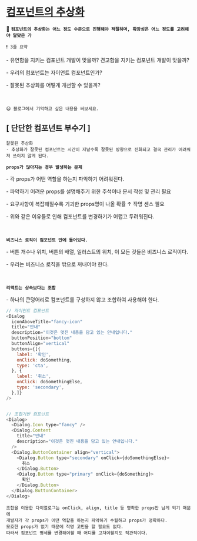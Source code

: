 # [컴포넌트의 추상화](https://kwoncheol.me/posts/break-the-component)

🔖 **`컴포넌트의 추상화는 어느 정도 수준으로 진행해야 적절하며, 확장성은 어느 정도를 고려해야 알맞은 가`**

    ❗ 3줄 요약

\- 유연함을 지키는 컴포넌트 개발이 맞을까? 견고함을 지키는 컴포넌트 개발이 맞을까?

\- 우리의 컴포넌트는 자이언트 컴포넌트인가?

\- 잘못된 추상화를 어떻게 개선할 수 있을까?

<br />

    😃 블로그에서 기억하고 싶은 내용을 써보세요.

## [ 단단한 컴포넌트 부수기 ]

    잘못된 추상화
    - 추상화가 잘못된 컴포넌트는 시간이 지날수록 잘못된 방향으로 진화되고 결국 관리가 어려워져 쓰이지 않게 된다.

**`props가 많아지는 경우 발생하는 문제`**

\- 각 props가 어떤 역할을 하는지 파악하기 어려워진다.

\- 파악하기 어려운 props를 설명해주기 위한 주석이나 문서 작성 및 관리 필요

\- 요구사항이 복잡해질수록 기괴한 props명이 나올 확률 ↑ 작명 센스 필요

\- 위와 같은 이유들로 인해 컴포넌트를 변경하기가 어렵고 두려워진다.

<br />

**`비즈니스 로직이 컴포넌트 안에 들어있다.`**

\- 버튼 개수나 위치, 버튼의 배열, 일러스트의 위치, 이 모든 것들은 비즈니스 로직이다.

\- 우리는 비즈니스 로직을 밖으로 꺼내어야 한다.

<br />

**`리액트는 상속보다는 조합 `**

\- 하나의 큰덩어리로 컴포넌트를 구성하지 않고 조합하여 사용해야 한다.

```js
// 자이언트 컴포넌트
<Dialog
  iconAboveTitle="fancy-icon"
  title="안내"
  description="이것은 멋진 내용을 담고 있는 안내입니다."
  buttonPosition="bottom"
  buttonAlign="vertical"
  buttons={[{
    label: '확인',
    onClick: doSomething,
    type: 'cta',
  }, {
    label: '취소',
    onClick: doSomethingElse,
    type: 'secondary',
  },]}
/>


// 조합기반 컴포넌트
<Dialog>
  <Dialog.Icon type="fancy" />
  <Dialog.Content
    title="안내"
    description="이것은 멋진 내용을 담고 있는 안내입니다."
  />
  <Dialog.ButtonContainer align="vertical">
    <Dialog.Button type="secondary" onClick={doSomethingElse}>
      취소
    </Dialog.Button>
    <Dialog.Button type="primary" onClick={doSomething}>
      확인
    </Dialog.Button>
  </Dialog.ButtonContainer>
</Dialog>

```

    조합을 이용한 다이얼로그는 onClick, align, title 등 명확한 props만 남게 되기 때문에
    개발자가 각 props가 어떤 역할을 하는지 파악하기 수월하고 props가 명확하다.
    모호한 props가 없기 때문에 작명 고민을 할 필요도 없다.
    따라서 컴포넌트 명세를 변경해야할 때 어디를 고쳐야할지도 직관적이다.

<br />
